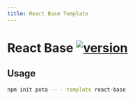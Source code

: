 ```yaml
---
title: React Base Template
---
```


# React Base [![version](https://img.shields.io/npm/v/@pota/react-base-template.svg?label=%20)](https://npmjs.org/package/@pota/react-base-template)

## Usage

```bash
npm init pota -- --template react-base
```

